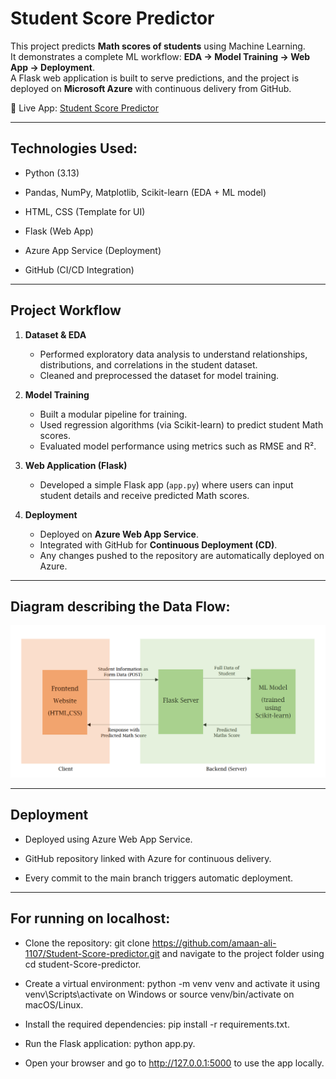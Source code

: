 # Student Score Predictor

This project predicts **Math scores of students** using Machine Learning.  
It demonstrates a complete ML workflow: **EDA → Model Training → Web App → Deployment**.  
A Flask web application is built to serve predictions, and the project is deployed on **Microsoft Azure** with continuous delivery from GitHub.

🔗 Live App: [Student Score Predictor](https://student-score.azurewebsites.net/)

---

## Technologies Used:
- Python (3.13)

- Pandas, NumPy, Matplotlib, Scikit-learn (EDA + ML model)

- HTML, CSS (Template for UI)

- Flask (Web App)

- Azure App Service (Deployment)

- GitHub (CI/CD Integration)  

---

## Project Workflow

1. **Dataset & EDA**  
   - Performed exploratory data analysis to understand relationships, distributions, and correlations in the student dataset.  
   - Cleaned and preprocessed the dataset for model training.  

2. **Model Training**  
   - Built a modular pipeline for training.  
   - Used regression algorithms (via Scikit-learn) to predict student Math scores.  
   - Evaluated model performance using metrics such as RMSE and R².  

3. **Web Application (Flask)**  
   - Developed a simple Flask app (`app.py`) where users can input student details and receive predicted Math scores.  

4. **Deployment**  
   - Deployed on **Azure Web App Service**.  
   - Integrated with GitHub for **Continuous Deployment (CD)**.  
   - Any changes pushed to the repository are automatically deployed on Azure.

---

## Diagram describing the Data Flow:
![Data Flow](images/data_flow.png)

---

## Deployment
- Deployed using Azure Web App Service.

- GitHub repository linked with Azure for continuous delivery.

- Every commit to the main branch triggers automatic deployment.

---

## For running on  localhost:

- Clone the repository: git clone https://github.com/amaan-ali-1107/Student-Score-predictor.git and navigate to the project folder using cd student-Score-predictor.

- Create a virtual environment: python -m venv venv and activate it using     venv\Scripts\activate on Windows or source venv/bin/activate on macOS/Linux.

- Install the required dependencies: pip install -r requirements.txt.

- Run the Flask application: python app.py.

- Open your browser and go to http://127.0.0.1:5000 to use the app locally.